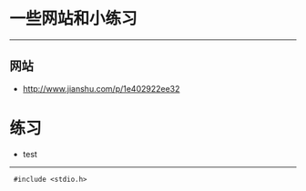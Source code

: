 # 一些网站和小练习

---

## 网站

* http://www.jianshu.com/p/1e402922ee32

# 练习

* test

---

` #include <stdio.h>`















